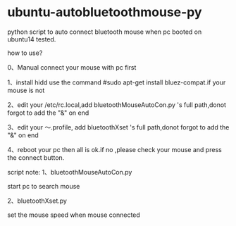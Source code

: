 ubuntu-autobluetoothmouse-py
============================

python script to auto connect bluetooth mouse when pc booted on ubuntu14 tested.

how to use?

0、Manual connect your mouse with pc first

1、install hidd use the command #sudo apt-get install bluez-compat.if your mouse is not 

2、edit your /etc/rc.local,add bluetoothMouseAutoCon.py 's full path,donot forgot to add the "&" on end

3、edit your ～.profile, add bluetoothXset 's full path,donot forgot to add the "&" on end

4、reboot your pc then all is ok.if no ,please check your mouse and press the connect button.

script note:
1、bluetoothMouseAutoCon.py

   start pc to search mouse
   
2、bluetoothXset.py

   set the mouse speed when mouse connected
